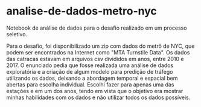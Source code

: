 # analise-de-dados-metro-nyc
Notebook de análise de dados para o desafio realizado em um processo seletivo.

Para o desafio, foi disponibilizado um zip com dados do metrô de NYC, que podem ser encontrados na Internet como "MTA Turnstile Data".
Os dados das catracas estavam em arquivos csv divididos em anos, entre 2010 e 2017.
O enunciado pedia que fosse realizada uma análise de dados exploratória e a criação de algum modelo para predição de tráfego utilizando os dados, deixando a abordagem temporal e espacial bem abertas para escolha individual. Escolhi fazer para apenas uma das estações e em um dos anos, tendo em vista que o objetivo era mostrar minhas habilidades com os dados e não utilizar todos os dados possíveis.
